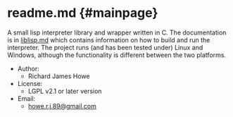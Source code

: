 readme.md {#mainpage}
=========


A small lisp interpreter library and wrapper written in C. The documentation 
is in [liblisp.md][] which contains information on how to build and run the
interpreter. The project runs (and has been tested under) Linux and Windows,
although the functionality is different between the two platforms. 

* Author:
  - Richard James Howe
* License:
  - LGPL v2.1 or later version
* Email:
  - <howe.r.j.89@gmail.com>

[liblisp.md]: liblisp.md
